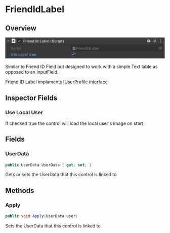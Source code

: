 # FriendIdLabel

## Overview

![](<../../../../.gitbook/assets/image (181).png>)

Similar to Friend ID Field but designed to work with a simple Text lable as opposed to an InputField.

Friend ID Label implaments [IUserProfile](../interfaces/iuserprofile.md) interface

## Inspector Fields

### Use Local User

If checked true the control will load the local user's image on start

## Fields

### UserData

```csharp
public UserData UserData { get; set; }
```

Gets or sets the UserData that this control is linked to

## Methods

### Apply

```csharp
public void Apply(UserData user)
```

Sets the UserData that this control is linked to.
